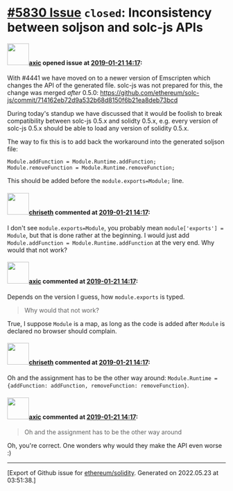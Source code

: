 # [\#5830 Issue](https://github.com/ethereum/solidity/issues/5830) `closed`: Inconsistency between soljson and solc-js APIs

#### <img src="https://avatars.githubusercontent.com/u/20340?v=4" width="50">[axic](https://github.com/axic) opened issue at [2019-01-21 14:17](https://github.com/ethereum/solidity/issues/5830):

With #4441 we have moved on to a newer version of Emscripten which changes the API of the generated file. solc-js was not prepared for this, the change was merged *after* 0.5.0: https://github.com/ethereum/solc-js/commit/714162eb72d9a532b68d8150f6b21ea8deb73bcd

During today's standup we have discussed that it would be foolish to break compatibility between solc-js 0.5.x and solidty 0.5.x, e.g. every version of solc-js 0.5.x should be able to load any version of solidity 0.5.x.

The way to fix this is to add back the workaround into the generated soljson file:
```
Module.addFunction = Module.Runtime.addFunction;
Module.removeFunction = Module.Runtime.removeFunction;
```

This should be added before the `module.exports=Module;` line.

#### <img src="https://avatars.githubusercontent.com/u/9073706?v=4" width="50">[chriseth](https://github.com/chriseth) commented at [2019-01-21 14:17](https://github.com/ethereum/solidity/issues/5830#issuecomment-456089679):

I don't see `module.exports=Module`, you probably mean `module['exports'] = Module`, but that is done rather at the beginning. I would just add `Module.addFunction = Module.Runtime.addFunction` at the very end. Why would that not work?

#### <img src="https://avatars.githubusercontent.com/u/20340?v=4" width="50">[axic](https://github.com/axic) commented at [2019-01-21 14:17](https://github.com/ethereum/solidity/issues/5830#issuecomment-456090166):

Depends on the version I guess, how `module.exports` is typed.

> Why would that not work?

True, I suppose `Module` is a map, as long as the code is added after `Module` is declared no browser should complain.

#### <img src="https://avatars.githubusercontent.com/u/9073706?v=4" width="50">[chriseth](https://github.com/chriseth) commented at [2019-01-21 14:17](https://github.com/ethereum/solidity/issues/5830#issuecomment-456090495):

Oh and the assignment has to be the other way around: `Module.Runtime = {addFunction: addFunction, removeFunction: removeFunction}`.

#### <img src="https://avatars.githubusercontent.com/u/20340?v=4" width="50">[axic](https://github.com/axic) commented at [2019-01-21 14:17](https://github.com/ethereum/solidity/issues/5830#issuecomment-456090901):

> Oh and the assignment has to be the other way around

Oh, you're correct. One wonders why would they make the API even worse :)


-------------------------------------------------------------------------------



[Export of Github issue for [ethereum/solidity](https://github.com/ethereum/solidity). Generated on 2022.05.23 at 03:51:38.]
